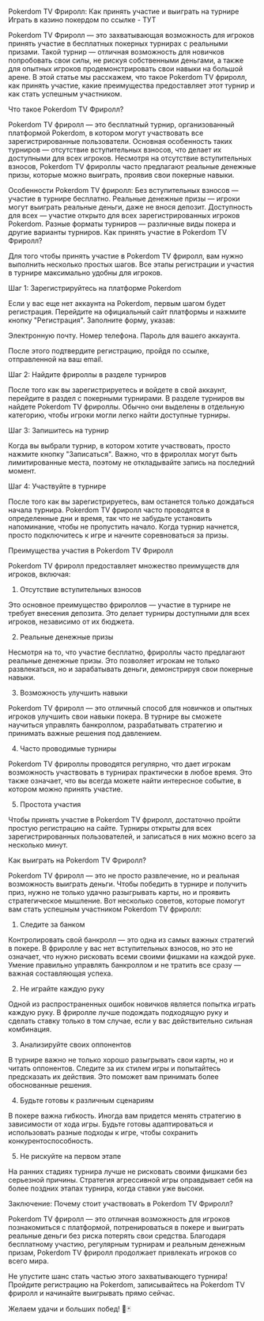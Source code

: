 Pokerdom TV Фриролл: Как принять участие и выиграть на турнире
Играть в казино покердом по ссылке - ТУТ

Pokerdom TV Фриролл — это захватывающая возможность для игроков принять участие в бесплатных покерных турнирах с реальными призами. Такой турнир — отличная возможность для новичков попробовать свои силы, не рискуя собственными деньгами, а также для опытных игроков продемонстрировать свои навыки на большой арене. В этой статье мы расскажем, что такое Pokerdom TV фриролл, как принять участие, какие преимущества предоставляет этот турнир и как стать успешным участником.

Что такое Pokerdom TV Фриролл?

Pokerdom TV фриролл — это бесплатный турнир, организованный платформой Pokerdom, в котором могут участвовать все зарегистрированные пользователи. Основная особенность таких турниров — отсутствие вступительных взносов, что делает их доступными для всех игроков. Несмотря на отсутствие вступительных взносов, Pokerdom TV фрироллы часто предлагают реальные денежные призы, которые можно выиграть, проявив свои покерные навыки.

Особенности Pokerdom TV фриролл:
Без вступительных взносов — участие в турнире бесплатно.
Реальные денежные призы — игроки могут выиграть реальные деньги, даже не внося депозит.
Доступность для всех — участие открыто для всех зарегистрированных игроков Pokerdom.
Разные форматы турниров — различные виды покера и другие варианты турниров.
Как принять участие в Pokerdom TV Фриролл?

Для того чтобы принять участие в Pokerdom TV фриролл, вам нужно выполнить несколько простых шагов. Все этапы регистрации и участия в турнире максимально удобны для игроков.

Шаг 1: Зарегистрируйтесь на платформе Pokerdom

Если у вас еще нет аккаунта на Pokerdom, первым шагом будет регистрация. Перейдите на официальный сайт платформы и нажмите кнопку "Регистрация". Заполните форму, указав:

Электронную почту.
Номер телефона.
Пароль для вашего аккаунта.

После этого подтвердите регистрацию, пройдя по ссылке, отправленной на ваш email.

Шаг 2: Найдите фрироллы в разделе турниров

После того как вы зарегистрируетесь и войдете в свой аккаунт, перейдите в раздел с покерными турнирами. В разделе турниров вы найдете Pokerdom TV фрироллы. Обычно они выделены в отдельную категорию, чтобы игроки могли легко найти доступные турниры.

Шаг 3: Запишитесь на турнир

Когда вы выбрали турнир, в котором хотите участвовать, просто нажмите кнопку "Записаться". Важно, что в фрироллах могут быть лимитированные места, поэтому не откладывайте запись на последний момент.

Шаг 4: Участвуйте в турнире

После того как вы зарегистрируетесь, вам останется только дождаться начала турнира. Pokerdom TV фриролл часто проводятся в определенные дни и время, так что не забудьте установить напоминание, чтобы не пропустить начало. Когда турнир начнется, просто подключитесь к игре и начните соревноваться за призы.

Преимущества участия в Pokerdom TV Фриролл

Pokerdom TV фриролл предоставляет множество преимуществ для игроков, включая:

1. Отсутствие вступительных взносов

Это основное преимущество фрироллов — участие в турнире не требует внесения депозита. Это делает турниры доступными для всех игроков, независимо от их бюджета.

2. Реальные денежные призы

Несмотря на то, что участие бесплатно, фрироллы часто предлагают реальные денежные призы. Это позволяет игрокам не только развлекаться, но и зарабатывать деньги, демонстрируя свои покерные навыки.

3. Возможность улучшить навыки

Pokerdom TV фриролл — это отличный способ для новичков и опытных игроков улучшить свои навыки покера. В турнире вы сможете научиться управлять банкроллом, разрабатывать стратегию и принимать важные решения под давлением.

4. Часто проводимые турниры

Pokerdom TV фрироллы проводятся регулярно, что дает игрокам возможность участвовать в турнирах практически в любое время. Это также означает, что вы всегда можете найти интересное событие, в котором можно принять участие.

5. Простота участия

Чтобы принять участие в Pokerdom TV фриролл, достаточно пройти простую регистрацию на сайте. Турниры открыты для всех зарегистрированных пользователей, и записаться в них можно всего за несколько минут.

Как выиграть на Pokerdom TV Фриролл?

Pokerdom TV фриролл — это не просто развлечение, но и реальная возможность выиграть деньги. Чтобы победить в турнире и получить приз, нужно не только удачно разыгрывать карты, но и проявить стратегическое мышление. Вот несколько советов, которые помогут вам стать успешным участником Pokerdom TV фриролл:

1. Следите за банком

Контролировать свой банкролл — это одна из самых важных стратегий в покере. В фриролле у вас нет вступительных взносов, но это не означает, что нужно рисковать всеми своими фишками на каждой руке. Умение правильно управлять банкроллом и не тратить все сразу — важная составляющая успеха.

2. Не играйте каждую руку

Одной из распространенных ошибок новичков является попытка играть каждую руку. В фриролле лучше подождать подходящую руку и сделать ставку только в том случае, если у вас действительно сильная комбинация.

3. Анализируйте своих оппонентов

В турнире важно не только хорошо разыгрывать свои карты, но и читать оппонентов. Следите за их стилем игры и попытайтесь предсказать их действия. Это поможет вам принимать более обоснованные решения.

4. Будьте готовы к различным сценариям

В покере важна гибкость. Иногда вам придется менять стратегию в зависимости от хода игры. Будьте готовы адаптироваться и использовать разные подходы к игре, чтобы сохранить конкурентоспособность.

5. Не рискуйте на первом этапе

На ранних стадиях турнира лучше не рисковать своими фишками без серьезной причины. Стратегия агрессивной игры оправдывает себя на более поздних этапах турнира, когда ставки уже высоки.

Заключение: Почему стоит участвовать в Pokerdom TV Фриролл?

Pokerdom TV фриролл — это отличная возможность для игроков познакомиться с платформой, потренироваться в покере и выиграть реальные деньги без риска потерять свои средства. Благодаря бесплатному участию, регулярным турнирам и реальным денежным призам, Pokerdom TV фриролл продолжает привлекать игроков со всего мира.

Не упустите шанс стать частью этого захватывающего турнира! Пройдите регистрацию на Pokerdom, записывайтесь на Pokerdom TV фриролл и начинайте выигрывать прямо сейчас.

Желаем удачи и больших побед! 🎉🃏
